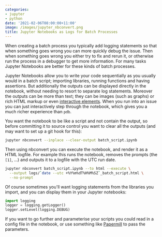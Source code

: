 ```yaml
---
categories:
- jupyter
- python
date: '2021-02-06T08:00:00+11:00'
image: /images/jupyter_nbconvert.png
title: Jupyter Notebooks as Logs for Batch Processes
---
```


When creating a batch process you typically add logging statements so that when something goes wrong you can more quickly debug the issue.
Then when something goes wrong you either try to fix and rerun it, or otherwise run the process in a debugger to get more information.
For many tasks Jupyter Notebooks are better for these kinds of batch processes.

Jupyter Notebooks allow you to write your code sequentially as you usually would in a batch script; importing libraries, running functions and having assertions.
But additionally the outputs can be displayed directly in the notebook, without needing to resort to separate log statements.
Moreover the outputs can be more than text; they can be images (such as graphs) or rich HTML markup or even [interactive elements](https://www.nbinteract.com).
When you run into an issue you can just interactively step through the notebook, which gives you a much richer experience than `pdb`.

You want the notebook to be like a script and not contain the output, so before committing it to source control you want to clear all the outputs (and may want to set up a git hook for this):

```sh
jupyter nbconvert --inplace --clear-output batch_script.ipynb
```

Then using nbconvert you can execute the notebook, and render it as a HTML logfile.
For example this runs the notebook, removes the prompts (the `[1]`, ...) and outputs it to a logfile with the UTC run date.

```sh
jupyter nbconvert batch_script.ipynb --to html --execute \
  --output logs/`date --utc +%Y%m%dT%H%M%SZ`_batch_script.html \
  --no-prompt
```

Of course sometimes you'll want logging statements from the libraries you import, and you can display them in your Jupyter notebooks:

```python
import logging
logger = logging.getLogger()
logger.setLevel(logging.DEBUG)
```

If you want to go further and parameterise your scripts you could read in a config file in the notebook, or use something like [Papermill](https://papermill.readthedocs.io/en/latest/index.html) to pass the parameters.